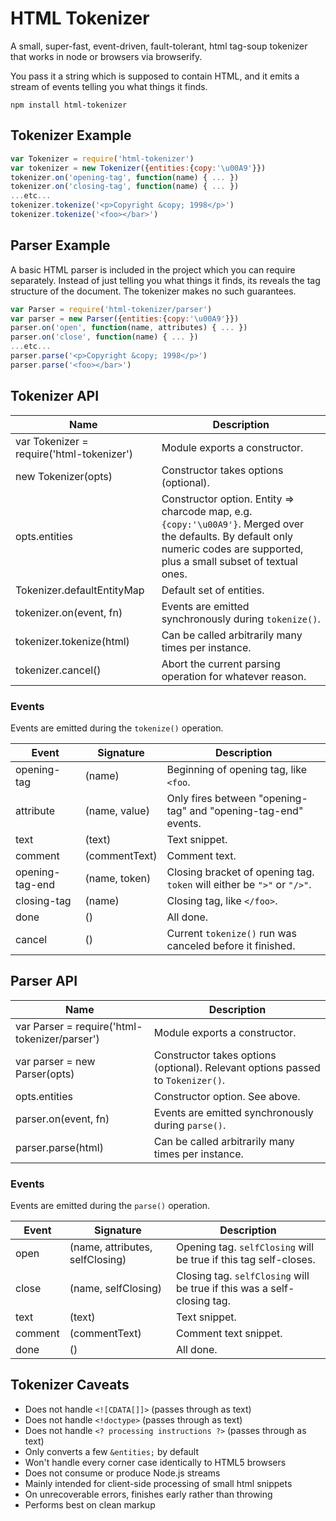 # HTML Tokenizer

A small, super-fast, event-driven, fault-tolerant, html tag-soup tokenizer that works in node or browsers via browserify.

You pass it a string which is supposed to contain HTML, and it emits a stream of events telling you what things it finds.

```
npm install html-tokenizer
```

## Tokenizer Example

```js
var Tokenizer = require('html-tokenizer')
var tokenizer = new Tokenizer({entities:{copy:'\u00A9'}})
tokenizer.on('opening-tag', function(name) { ... })
tokenizer.on('closing-tag', function(name) { ... })
...etc...
tokenizer.tokenize('<p>Copyright &copy; 1998</p>')
tokenizer.tokenize('<foo></bar>')
```

## Parser Example

A basic HTML parser is included in the project which you can require separately.
Instead of just telling you what things it finds, its reveals the tag structure of the document.
The tokenizer makes no such guarantees.

```js
var Parser = require('html-tokenizer/parser')
var parser = new Parser({entities:{copy:'\u00A9'}})
parser.on('open', function(name, attributes) { ... })
parser.on('close', function(name) { ... })
...etc...
parser.parse('<p>Copyright &copy; 1998</p>')
parser.parse('<foo></bar>')
```

## Tokenizer API

Name | Description
---- | -----------
var Tokenizer = require('html-tokenizer') | Module exports a constructor.
new Tokenizer(opts) | Constructor takes options (optional).
opts.entities | Constructor option. Entity => charcode map, e.g. `{copy:'\u00A9'}`. Merged over the defaults. By default only numeric codes are supported, plus a small subset of textual ones.
Tokenizer.defaultEntityMap | Default set of entities.
tokenizer.on(event, fn) | Events are emitted synchronously during `tokenize()`.
tokenizer.tokenize(html) | Can be called arbitrarily many times per instance.
tokenizer.cancel() | Abort the current parsing operation for whatever reason.

### Events

Events are emitted during the `tokenize()` operation.

Event | Signature | Description
----- | --------- | -----------
opening-tag | (name) | Beginning of opening tag, like `<foo`.
attribute | (name, value) | Only fires between "opening-tag" and "opening-tag-end" events.
text | (text) | Text snippet.
comment | (commentText) | Comment text.
opening-tag-end | (name, token) | Closing bracket of opening tag. `token` will either be `">"` or `"/>"`.
closing-tag | (name) | Closing tag, like `</foo>`.
done | () | All done.
cancel | () | Current `tokenize()` run was canceled before it finished.

## Parser API

Name | Description
---- | -----------
var Parser = require('html-tokenizer/parser') | Module exports a constructor.
var parser = new Parser(opts) | Constructor takes options (optional). Relevant options passed to `Tokenizer()`.
opts.entities | Constructor option. See above.
parser.on(event, fn) | Events are emitted synchronously during `parse()`.
parser.parse(html) | Can be called arbitrarily many times per instance.

### Events

Events are emitted during the `parse()` operation.

Event | Signature | Description
----- | --------- | -----------
open | (name, attributes, selfClosing) | Opening tag. `selfClosing` will be true if this tag self-closes.
close | (name, selfClosing) | Closing tag. `selfClosing` will be true if this was a self-closing tag.
text | (text) | Text snippet.
comment | (commentText) | Comment text snippet.
done | () | All done.

## Tokenizer Caveats

 * Does not handle `<![CDATA[]]>` (passes through as text)
 * Does not handle `<!doctype>` (passes through as text)
 * Does not handle `<? processing instructions ?>` (passes through as text)
 * Only converts a few `&entities;` by default
 * Won't handle every corner case identically to HTML5 browsers
 * Does not consume or produce Node.js streams
 * Mainly intended for client-side processing of small html snippets
 * On unrecoverable errors, finishes early rather than throwing
 * Performs best on clean markup
